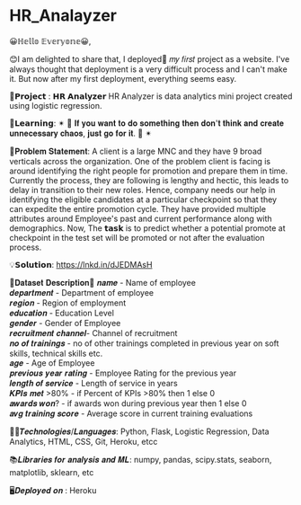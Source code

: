 # HR_Analayzer

😀ℍ𝕖𝕝𝕝𝕠 𝔼𝕧𝕖𝕣𝕪𝕠𝕟𝕖😀,

😊I am delighted to share that, I deployed🎉 𝑚𝑦 𝑓𝑖𝑟𝑠𝑡 project as a website.
I've always thought that deployment is a very difficult process and I can't make it. But now after my first deployment, everything seems easy.

🚀𝗣𝗿𝗼𝗷𝗲𝗰𝘁 : 𝗛𝗥 𝗔𝗻𝗮𝗹𝘆𝘇𝗲𝗿
HR Analyzer is data analytics mini project created using logistic regression.

💯𝗟𝗲𝗮𝗿𝗻𝗶𝗻𝗴:
✴ 🎀 𝐈𝐟 𝐲𝐨𝐮 𝐰𝐚𝐧𝐭 𝐭𝐨 𝐝𝐨 𝐬𝐨𝐦𝐞𝐭𝐡𝐢𝐧𝐠 𝐭𝐡𝐞𝐧 𝐝𝐨𝐧'𝐭 𝐭𝐡𝐢𝐧𝐤 𝐚𝐧𝐝 𝐜𝐫𝐞𝐚𝐭𝐞 𝐮𝐧𝐧𝐞𝐜𝐞𝐬𝐬𝐚𝐫𝐲 𝐜𝐡𝐚𝐨𝐬, 𝐣𝐮𝐬𝐭 𝐠𝐨 𝐟𝐨𝐫 𝐢𝐭. 🎀 ✴

🤔𝐏𝐫𝐨𝐛𝐥𝐞𝐦 𝐒𝐭𝐚𝐭𝐞𝐦𝐞𝐧𝐭:
A client is a large MNC and they have 9 broad verticals across the organization. One of the problem client is facing is around identifying the right people for promotion and prepare them in time. Currently the process, they are following is lengthy and hectic, this leads to delay in transition to their new roles. Hence, company needs our help in identifying the eligible candidates at a particular checkpoint so that they can expedite the entire promotion cycle.
They have provided multiple attributes around Employee's past and current performance along with demographics.
Now, The 𝘁𝗮𝘀𝗸 is to predict whether a potential promote at checkpoint in the test set will be promoted or not after the evaluation process.

💡𝗦𝗼𝗹𝘂𝘁𝗶𝗼𝗻:
https://lnkd.in/dJEDMAsH


📃𝐃𝐚𝐭𝐚𝐬𝐞𝐭 𝐃𝐞𝐬𝐜𝐫𝐢𝐩𝐭𝐢𝐨𝐧📃
𝒏𝒂𝒎𝒆 - Name of employee<br>
𝒅𝒆𝒑𝒂𝒓𝒕𝒎𝒆𝒏𝒕 - Department of employee<br>
𝒓𝒆𝒈𝒊𝒐𝒏 - Region of employment<br>
𝒆𝒅𝒖𝒄𝒂𝒕𝒊𝒐𝒏 - Education Level<br>
𝒈𝒆𝒏𝒅𝒆𝒓 - Gender of Employee<br>
𝒓𝒆𝒄𝒓𝒖𝒊𝒕𝒎𝒆𝒏𝒕 𝒄𝒉𝒂𝒏𝒏𝒆𝒍- Channel of recruitment<br>
𝒏𝒐 𝒐𝒇 𝒕𝒓𝒂𝒊𝒏𝒊𝒏𝒈𝒔 - no of other trainings completed in previous year on soft skills, technical skills etc.<br>
𝒂𝒈𝒆 - Age of Employee<br>
𝒑𝒓𝒆𝒗𝒊𝒐𝒖𝒔 𝒚𝒆𝒂𝒓 𝒓𝒂𝒕𝒊𝒏𝒈 - Employee Rating for the previous year<br>
𝒍𝒆𝒏𝒈𝒕𝒉 𝒐𝒇 𝒔𝒆𝒓𝒗𝒊𝒄𝒆 - Length of service in years<br>
𝑲𝑷𝑰𝒔 𝒎𝒆𝒕 >80% - if Percent of KPIs >80% then 1 else 0<br>
𝒂𝒘𝒂𝒓𝒅𝒔 𝒘𝒐𝒏? - if awards won during previous year then 1 else 0<br>
𝒂𝒗𝒈 𝒕𝒓𝒂𝒊𝒏𝒊𝒏𝒈 𝒔𝒄𝒐𝒓𝒆 - Average score in current training evaluations<br>

👨‍💻𝑻𝒆𝒄𝒉𝒏𝒐𝒍𝒐𝒈𝒊𝒆𝒔/𝑳𝒂𝒏𝒈𝒖𝒂𝒈𝒆𝒔:
Python, Flask, Logistic Regression, Data Analytics, HTML, CSS, Git, Heroku, etcc

📚𝑳𝒊𝒃𝒓𝒂𝒓𝒊𝒆𝒔 𝒇𝒐𝒓 𝒂𝒏𝒂𝒍𝒚𝒔𝒊𝒔 𝒂𝒏𝒅 𝑴𝑳:
numpy, pandas, scipy.stats, seaborn, matplotlib, sklearn, etc

🖥️𝑫𝒆𝒑𝒍𝒐𝒚𝒆𝒅 𝒐𝒏 :
Heroku
